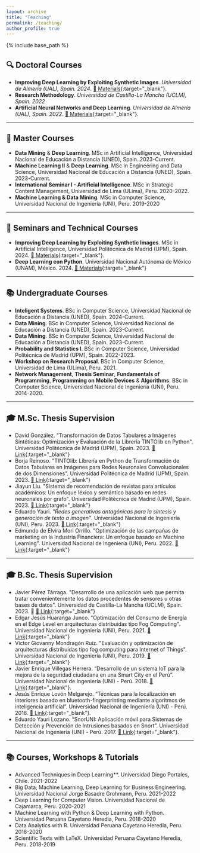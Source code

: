```yaml
---
layout: archive
title: "Teaching"
permalink: /teaching/
author_profile: true
---
```


{% include base_path %}

## 🔍 **Doctoral Courses**
- **Improving Deep Learning by Exploiting Synthetic Images**. *Universidad de Almería (UAL), Spain. 2024*. [📂 Materials](https://github.com/oeg-upm/TINTOlib-Crash_Course){:target="_blank"}.
- **Research Methodology**. *Universidad de Castilla-La Mancha (UCLM), Spain. 2022*  
- **Artificial Neural Networks and Deep Learning**. *Universidad de Almería (UAL), Spain. 2022*. [📂 Materials](https://github.com/oeg-upm/TINTOlib-Crash_Course){:target="_blank"}.

---

## 📖 **Master Courses**
- **Data Mining** & **Deep Learning**. MSc in Artificial Intelligence, Universidad Nacional de Educación a Distancia (UNED), Spain. 2023-Current.
- **Machine Learning II** & **Deep Learning**. MSc in Engineering and Data Science, Universidad Nacional de Educación a Distancia (UNED), Spain. 2023-Current. 
- **International Seminar I - Artificial Intelligence**. MSc in Strategic Content Management, Universidad de Lima (ULima), Peru. 2020-2022.  
- **Machine Learning & Data Mining**.  MSc in Computer Science, Universidad Nacional de Ingeniería (UNI), Peru. 2019-2020  

---

## 🎤 **Seminars and Technical Courses**
- **Improving Deep Learning by Exploiting Synthetic Images**. MSc in Artificial Intelligence, Universidad Politécnica de Madrid (UPM), Spain. 2024. [📂 Materials](https://github.com/oeg-upm/TINTOlib-Crash_Course){:target="_blank"}.
- **Deep Learning con Python**. Universidad Nacional Autónoma de México (UNAM), México. 2024. [📂 Materials](https://github.com/manwestc/UNAM-Curso-ML-y-DL){:target="_blank"}  

---

## 📚 **Undergraduate Courses**
 - **Inteligent Systems**. BSc in Computer Science, Universidad Nacional de Educación a Distancia (UNED), Spain. 2024-Current.
 - **Data Mining**. BSc in Computer Science, Universidad Nacional de Educación a Distancia (UNED), Spain. 2023-Current.
 - **Data Mining**. BSc in Computer Science, Universidad Nacional de Educación a Distancia (UNED), Spain. 2023-Current.
 - **Probability and Statistics I**. BSc in Computer Science, Universidad Politécnica de Madrid (UPM), Spain. 2022-2023.
 - **Workshop on Research Proposal**. BSc in Computer Science, Universidad de Lima (ULima), Peru. 2021.
 - **Network Management**, **Thesis Seminar**, **Fundamentals of Programming**, **Programming on Mobile Devices** & **Algorithms**. BSc in Computer Science, Universidad Nacional de Ingeniería (UNI), Peru. 2014-2020.

---

## 🎓 **M.Sc. Thesis Supervision**
- David González. "Transformación de Datos Tabulares a Imágenes Sintéticas: Optimización y Evaluación de la Librería TINTOlib en Python". Universidad Politécnica de Madrid (UPM), Spain. 2023. [📂 Link](https://oa.upm.es/82830/){:target="_blank"}  
- Borja Reinoso. "TINTOlib: Librería en Python de Transformación de Datos Tabulares en Imágenes para Redes Neuronales Convolucionales de dos Dimensiones". Universidad Politécnica de Madrid (UPM), Spain. 2023. [📂 Link](https://oa.upm.es/75351/){:target="_blank"}  
- Jiayun Liu. "Sistema de recomendación de revistas para artículos académicos: Un enfoque léxico y semántico basado en redes neuronales por grafo". Universidad Politécnica de Madrid (UPM), Spain. 2023. [📂 Link](https://oa.upm.es/75794/){:target="_blank"}  
- Eduardo Yauri. *"Redes generativas antagónicas para la síntesis y generación de texto a imagen"*. Universidad Nacional de Ingeniería (UNI), Peru. 2023. [📂 Link](http://hdl.handle.net/20.500.14076/26927){:target="_blank"}  
- Edmundo de Elvira Mori Orrillo. "Optimización de las campañas de marketing en la Industria Financiera: Un enfoque basado en Machine Learning". Universidad Nacional de Ingeniería (UNI), Peru. 2022. [📂 Link](http://hdl.handle.net/20.500.14076/26917){:target="_blank"}  

---

## 🎓 **B.Sc. Thesis Supervision**
- Javier Pérez Tárraga. "Desarrollo de una aplicación web que permita tratar convenientemente los datos procedentes de sensores u otras bases de datos". Universidad de Castilla-La Mancha (UCLM), Spain. 2023. 📖 [📂 Link](){:target="_blank"}  
- Edgar Jesús Huaranga Junco. "Optimización del Consumo de Energía en el Edge Level en arquitecturas distribuidas tipo Fog Computing". Universidad Nacional de Ingeniería (UNI), Peru. 2021. [📂 Link](http://hdl.handle.net/20.500.14076/22835){:target="_blank"}  
- Victor Giovanny Mondragón Ruiz. "Evaluación y optimización de arquitecturas distribuidas tipo fog computing para Internet of Things". Universidad Nacional de Ingeniería (UNI), Peru. 2019. [📂 Link](http://hdl.handle.net/20.500.14076/18948){:target="_blank"}  
- Javier Enrique Villegas Herrera. “Desarrollo de un sistema IoT para la mejora de la seguridad ciudadana en una Smart City en el Perú”. Universidad Nacional de Ingeniería (UNI) - Perú. 2018. [📂 Link](http://hdl.handle.net/20.500.14076/18443){:target="_blank"}. 
- Jesús Enrique Lovón Melgarejo. “Técnicas para la localización en interiores basado en bluetooth-fingerprinting mediante algoritmos de inteligencia artificial”. Universidad Nacional de Ingeniería (UNI) - Perú. 2018. [📂 Link](http://hdl.handle.net/20.500.14076/15999){:target="_blank"}.
- Eduardo Yauri Lozano. “SnorUNI: Aplicación móvil para Sistemas de Detección y Prevención de Intrusiones basados en Snort”. Universidad Nacional de Ingeniería (UNI) - Perú. 2017. [📂 Link](http://hdl.handle.net/20.500.14076/5651){:target="_blank"}.

---

## 📚 **Courses, Workshops & Tutorials**
- Advanced Techniques in Deep Learning**. Universidad Diego Portales, Chile. 2021-2022  
- Big Data, Machine Learning, Deep Learning for Business Engineering. Universidad Nacional Jorge Basadre Grohmann, Peru. 2021-2022  
- Deep Learning for Computer Vision. Universidad Nacional de Cajamarca, Peru. 2020-2021  
- Machine Learning with Python & Deep Learning with Python. Universidad Peruana Cayetano Heredia, Peru. 2018-2020  
- Data Analytics with R. Universidad Peruana Cayetano Heredia, Peru. 2018-2020  
- Scientific Texts with LaTeX. Universidad Peruana Cayetano Heredia, Peru. 2018-2019  